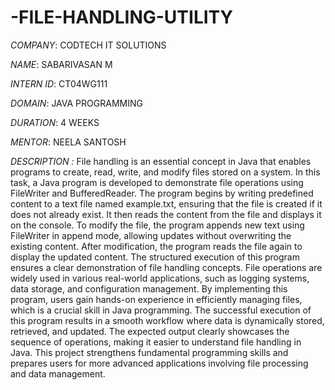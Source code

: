 # -FILE-HANDLING-UTILITY

*COMPANY*: CODTECH IT SOLUTIONS

*NAME*: SABARIVASAN M

*INTERN ID*: CT04WG111

*DOMAIN*: JAVA PROGRAMMING

*DURATION*: 4 WEEKS

*MENTOR*: NEELA SANTOSH

*DESCRIPTION :*
File handling is an essential concept in Java that enables programs to create, read, write, and modify files stored on a system. In this task, a Java program is developed to demonstrate file operations using FileWriter and BufferedReader. The program begins by writing predefined content to a text file named example.txt, ensuring that the file is created if it does not already exist. It then reads the content from the file and displays it on the console. To modify the file, the program appends new text using FileWriter in append mode, allowing updates without overwriting the existing content. After modification, the program reads the file again to display the updated content. The structured execution of this program ensures a clear demonstration of file handling concepts. File operations are widely used in various real-world applications, such as logging systems, data storage, and configuration management. By implementing this program, users gain hands-on experience in efficiently managing files, which is a crucial skill in Java programming. The successful execution of this program results in a smooth workflow where data is dynamically stored, retrieved, and updated. The expected output clearly showcases the sequence of operations, making it easier to understand file handling in Java. This project strengthens fundamental programming skills and prepares users for more advanced applications involving file processing and data management.
